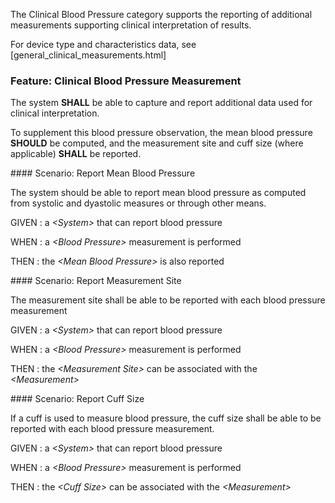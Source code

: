 The Clinical Blood Pressure category supports the reporting of additional measurements
supporting clinical interpretation of results.

For device type and characteristics data, see [general_clinical_measurements.html]
<span id='clinical-blood-pressure-measurement'/>
### <span class='glyphicon glyphicon-phone'/> <span class='glyphicon glyphicon-dashboard'/> <span class='glyphicon glyphicon-cloud'/> Feature: Clinical Blood Pressure Measurement

The system **SHALL** be able to capture and report additional data used for clinical interpretation.

To supplement this blood pressure observation, the mean blood pressure **SHOULD** be computed, and the measurement site and
cuff size (where applicable) **SHALL** be reported.


<span id='report-mean-blood-pressure'/>
#### <span class='glyphicon text-info glyphicon-phone'/> <span class='glyphicon text-info glyphicon-dashboard'/> <span class='glyphicon text-info glyphicon-cloud'/> Scenario: Report Mean Blood Pressure

The system should be able to report mean blood pressure as computed from systolic and dyastolic measures
or through other means.

GIVEN
: a <i>&lt;System&gt;</i> that can report blood pressure

WHEN
: a <i>&lt;Blood Pressure&gt;</i> measurement is performed

THEN
: the <i>&lt;Mean Blood Pressure&gt;</i> is also reported


<span id='report-measurement-site'/>
#### <span class='glyphicon text-success glyphicon-phone'/> <span class='glyphicon text-success glyphicon-dashboard'/> <span class='glyphicon text-success glyphicon-cloud'/> Scenario: Report Measurement Site

The measurement site shall be able to be reported with each blood pressure measurement

GIVEN
: a <i>&lt;System&gt;</i> that can report blood pressure

WHEN
: a <i>&lt;Blood Pressure&gt;</i> measurement is performed

THEN
: the <i>&lt;Measurement Site&gt;</i> can be associated with the <i>&lt;Measurement&gt;</i>


<span id='report-cuff-size'/>
#### <span class='glyphicon text-success glyphicon-phone'/> <span class='glyphicon text-success glyphicon-dashboard'/> <span class='glyphicon text-success glyphicon-cloud'/> Scenario: Report Cuff Size

If a cuff is used to measure blood pressure, the cuff size shall be able to be reported with each blood pressure measurement.

GIVEN
: a <i>&lt;System&gt;</i> that can report blood pressure

WHEN
: a <i>&lt;Blood Pressure&gt;</i> measurement is performed

THEN
: the <i>&lt;Cuff Size&gt;</i> can be associated with the <i>&lt;Measurement&gt;</i>

